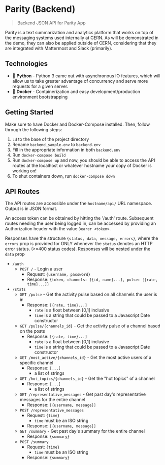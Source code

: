 # Parity (Backend)
> Backend JSON API for Parity App

Parity is a text summarization and analytics platform that works on top of the messaging systems used internally at CERN. As will be demonstrated in the demo, they can also be applied outside of CERN, considering that they are integrated with Mattermost and Slack (primarily).

## Technologies
* 🐍 **Python** - Python 3 came out with asynchronous IO features, which will allow us to take greater advantage of concurrency and serve more requests for a given server.
* 🐋 **Docker** - Containerization and easy development/production environment bootstrapping

## Getting Started
Make sure to have Docker and Docker-Compose installed. Then, follow through the following steps:
1. `cd` to the base of the project directory
2. Rename `backend_sample.env` to `backend.env`
3. Fill in the appropriate information in both `backend.env`
4. Run `docker-compose build`
5. Run `docker-compose up` and now, you should be able to access the API routes at the localhost or whatever hostname your copy of Docker is working on!
6. To shut containers down, run `docker-compose down`

## API Routes
The API routes are accessible under the `hostname/api/` URL namespace. Output is in JSON format.

An access token can be obtained by hitting the '/auth' route. Subsequent routes needing the user being logged in, can be accessed by providing an Authorization header with the value `Bearer <token>`.

Responses have the structure `{status, data, message, errors}`, where the `errors` prop is provided for ONLY whenever the `status` denotes an HTTP error status. (>=400 status codes). Responses will be nested under the `data` prop

* `/auth`
  * `POST /` - Login a user
    * Request: `{username, password}`
    * Response: `{token, channels: [{id, name}...], pulse: [{rate, time}...]}`
* `/stats`
  * `GET /pulse` - Get the activity pulse based on all channels the user is in
    * Response: `[{rate, time}...]`
      * `rate` is a float between [0,1] inclusive
      * `time` is a string that could be passed to a Javascript Date constructor
  * `GET /pulse/{channels_id}` - Get the activity pulse of a channel based on the posts
    * Response: `[{rate, time}...]`
      * `rate` is a float between [0,1] inclusive
      * `time` is a string that could be passed to a Javascript Date constructor
  * `GET /most_active/{channels_id}` - Get the most active users of a specific channel
    * Response: `[...]`
      * a list of strings
  * `GET /hot_topics/{channels_id}` - Get the "hot topics" of a channel
    * Response: `[...]`
      * a list of strings
  * `GET /representative_messages` - Get past day's representative messages for the entire channel
    * Response: `[{username, message}]`
  * `POST /representative_messages`
    * Request: `{time}`
      * `time` must be an ISO string
    * Response: `[{username, message}]`
  * `GET /summary` - Get past day's summary for the entire channel
    * Response: `{summary}`
  * `POST /summary`
    * Request: `{time}`
      * `time` must be an ISO string
    * Response: `{summary}`
